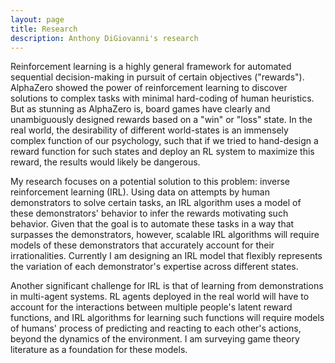 ```yaml
---
layout: page
title: Research
description: Anthony DiGiovanni's research
---
```


Reinforcement learning is a highly general framework for automated sequential decision-making in pursuit of certain objectives ("rewards"). AlphaZero showed the power of reinforcement learning to discover solutions to complex tasks with minimal hard-coding of human heuristics. But as stunning as AlphaZero is, board games have clearly and unambiguously designed rewards based on a "win" or "loss" state. In the real world, the desirability of different world-states is an immensely complex function of our psychology, such that if we tried to hand-design a reward function for such states and deploy an RL system to maximize this reward, the results would likely be dangerous.

My research focuses on a potential solution to this problem: inverse reinforcement learning (IRL). Using data on attempts by human demonstrators to solve certain tasks, an IRL algorithm uses a model of these demonstrators' behavior to infer the rewards motivating such behavior. Given that the goal is to automate these tasks in a way that surpasses the demonstrators, however, scalable IRL algorithms will require models of these demonstrators that accurately account for their irrationalities. Currently I am designing an IRL model that flexibly represents the variation of each demonstrator's expertise across different states.

Another significant challenge for IRL is that of learning from demonstrations in multi-agent systems. RL agents deployed in the real world will have to account for the interactions between multiple people's latent reward functions, and IRL algorithms for learning such functions will require models of humans' process of predicting and reacting to each other's actions, beyond the dynamics of the environment. I am surveying game theory literature as a foundation for these models.


<!-- Note: this is how to write a comment in HTML. Everything in here won't show up on your webpage.-->

<!--
To increase the size of the title, use fewer # in front of the paper title.
To decrease the size of the title, use more #. 
To remove the italics, remove the * before and after the description
To remove the underline from the title, remove the <u> tags (<u> and </u>)
-->